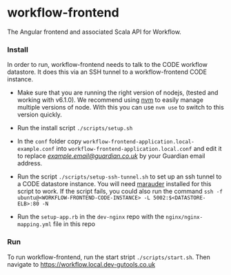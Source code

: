 # workflow-frontend
The Angular frontend and associated Scala API for Workflow. 

### Install

In order to run, workflow-frontend needs to talk to the CODE workflow datastore. It does this via an SSH tunnel to a 
workflow-frontend CODE instance.

- Make sure that you are running the right version of nodejs, (tested and working with v6.1.0). We recommend using [nvm](https://github.com/creationix/nvm) to easily manage multiple versions of node. With this you can use `nvm use` to switch to this version quickly.
- Run the install script `./scripts/setup.sh`

- In the `conf` folder copy `workflow-frontend-application.local-example.conf` into `workflow-frontend-application.local.conf` and edit it to replace *example.email@guardian.co.uk* by your Guardian email address.
- Run the script `./scripts/setup-ssh-tunnel.sh` to set up an ssh tunnel to a CODE datastore instance. You will need [marauder]()
    installed for this script to work. If the script fails, you could also run the command `ssh -f ubuntu@<WORKFLOW-FRONTEND-CODE-INSTANCE> -L 5002:$<DATASTORE-ELB>:80 -N`
- Run the `setup-app.rb` in the `dev-nginx` repo with the `nginx/nginx-mapping.yml` file in this repo

### Run

To run workflow-frontend, run the start stript `./scripts/start.sh`. Then navigate to https://workflow.local.dev-gutools.co.uk

